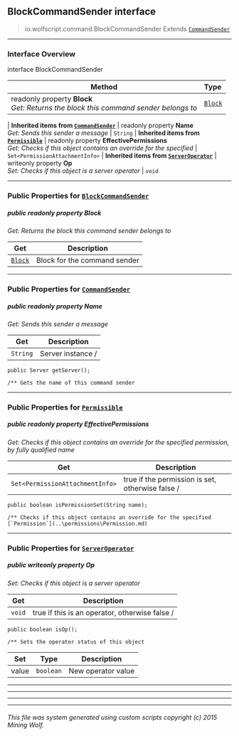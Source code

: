 ## BlockCommandSender __interface__

>io.wolfscript.command.BlockCommandSender
>Extends [`CommandSender`](CommandSender.md)

---

### Interface Overview

interface BlockCommandSender

Method | Type   
--- | :--- 
 readonly property __Block__ <br> _Get: Returns the block this command sender belongs to_ | [`Block`](..\block\Block.md)
 |
__Inherited items from [`CommandSender`](CommandSender.md)__ |
 readonly property __Name__ <br> _Get: Sends this sender a message_ | `String`
 |
__Inherited items from [`Permissible`](..\permissions\Permissible.md)__ |
 readonly property __EffectivePermissions__ <br> _Get: Checks if this object contains an override for the specified_ | `Set<PermissionAttachmentInfo>`
 |
__Inherited items from [`ServerOperator`](..\permissions\ServerOperator.md)__ |
 writeonly property __Op__ <br> _Set: Checks if this object is a server operator_ | `void`









---


### Public Properties for [`BlockCommandSender`](BlockCommandSender.md)

##### <a id='block'></a>public  readonly property __Block__

_Get: Returns the block this command sender belongs to_

Get | Description
--- | --- 
[`Block`](..\block\Block.md) | Block for the command sender



---

### Public Properties for [`CommandSender`](CommandSender.md)

##### <a id='name'></a>public  readonly property __Name__

_Get: Sends this sender a message_

Get | Description
--- | --- 
`String` | Server instance /
    public Server getServer();

    /** Gets the name of this command sender



---

### Public Properties for [`Permissible`](..\permissions\Permissible.md)

##### <a id='effectivepermissions'></a>public  readonly property __EffectivePermissions__

_Get: Checks if this object contains an override for the specified permission, by fully qualified name_

Get | Description
--- | --- 
`Set<PermissionAttachmentInfo>` | true if the permission is set, otherwise false /
    public boolean isPermissionSet(String name);

    /** Checks if this object contains an override for the specified [`Permission`](..\permissions\Permission.md)



---

### Public Properties for [`ServerOperator`](..\permissions\ServerOperator.md)

##### <a id='op'></a>public  writeonly property __Op__

_Set: Checks if this object is a server operator_

Get | Description
--- | --- 
`void` | true if this is an operator, otherwise false /
    public boolean isOp();

    /** Sets the operator status of this object

Set | Type | Description  
--- | --- | --- 
value | `boolean` | New operator value


---


---


---


---


###### This file was system generated using custom scripts copyright (c) 2015 Mining Wolf.
	

